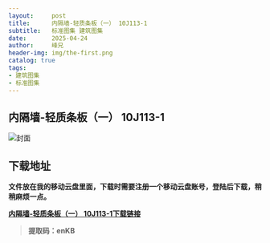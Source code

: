 ```yaml
---
layout:     post
title:      内隔墙-轻质条板（一） 10J113-1
subtitle:   标准图集 建筑图集  
date:       2025-04-24
author:     峰兄
header-img: img/the-first.png
catalog: true
tags:
- 建筑图集
- 标准图集
---
```

## 内隔墙-轻质条板（一） 10J113-1
![封面](https://pic1.imgdb.cn/item/68099fef58cb8da5c8c76043.jpg)

## 下载地址 ##
**文件放在我的移动云盘里面，下载时需要注册一个移动云盘账号，登陆后下载，稍稍麻烦一点。**  
  
[**内隔墙-轻质条板（一） 10J113-1下载链接**](https://caiyun.139.com/m/i?105CpU4rU8pVR)

> **提取码：enKB**

